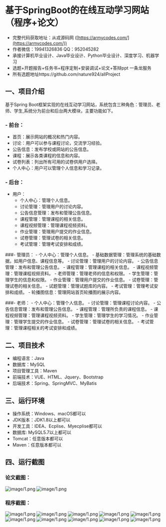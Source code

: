 基于SpringBoot的在线互动学习网站（程序+论文）
=
- 完整代码获取地址：从戎源码网 ([https://armycodes.com/](https://armycodes.com/))
- 作者微信：19941326836  QQ：952045282 
- 承接计算机毕业设计、Java毕业设计、Python毕业设计、深度学习、机器学习
- 选题+开题报告+任务书+程序定制+安装调试+论文+答辩ppt 一条龙服务
- 所有选题地址https://github.com/nature924/allProject

一、项目介绍
---
基于Spring Boot框架实现的在线互动学习网站，系统包含三种角色：管理员、老师、学生,系统分为前台和后台两大模块，主要功能如下。
### - 前台：
  - 首页：展示网站的概况和热门内容。
  - 讨论：用户可以参与课程讨论，交流学习经验。
  - 公告信息：发布学校或网站的公告信息。
  - 课程：展示各类课程的信息和内容。
  - 试卷列表：列出所有可用的试卷供用户选择。
  - 个人中心：用户可以管理个人信息和学习记录。

### - 后台：
  - 用户：
    - 个人中心：管理个人信息。
    - 讨论管理：管理用户的讨论内容。
    - 公告信息管理：发布和管理公告信息。
    - 课程管理：管理课程的相关信息。
    - 课程视频管理：管理课程视频资料。
    - 作业管理：管理用户提交的作业信息。
    - 试卷管理：管理试卷的相关信息。
    - 考试管理：管理考试安排和成绩。
  
###- 管理员：
    - 个人中心：管理个人信息。
    - 基础数据管理：管理系统的基础数据，如用户信息、课程信息等。
    - 讨论管理：管理用户的讨论内容。
    - 公告信息管理：发布和管理公告信息。
    - 课程管理：管理课程的相关信息。
    - 课程视频管理：管理课程视频资料。
    - 老师管理：管理老师的信息和权限。
    - 学生管理：管理学生的信息和权限。
    - 作业管理：管理用户提交的作业信息。
    - 试卷管理：管理试卷的相关信息。
    - 试题管理：管理试题库的内容。
    - 考试管理：管理考试安排和成绩。
    - 轮播图信息：管理网站首页轮播图的展示内容。

###- 老师：
    - 个人中心：管理个人信息。
    - 讨论管理：管理课程讨论内容。
    - 公告信息管理：发布和管理公告信息。
    - 课程管理：管理所负责的课程信息。
    - 课程视频管理：管理课程视频资料。
    - 学生管理：管理学生的学习情况。
    - 作业管理：管理学生提交的作业信息。
    - 试卷管理：管理试卷的相关信息。
    - 考试管理：管理课程相关的考试安排和成绩。




二、项目技术
---
- 编程语言：Java
- 数据库：MySQL
- 项目管理工具：Maven
- 前端技术：VUE、HTML、Jquery、Bootstrap
- 后端技术：Spring、SpringMVC、MyBatis

三、运行环境
---
- 操作系统：Windows、macOS都可以
- JDK版本：JDK1.8以上都可以
- 开发工具：IDEA、Ecplise、Myecplise都可以
- 数据库: MySQL5.7以上都可以
- Tomcat：任意版本都可以
- Maven：任意版本都可以

四、运行截图
---
### 论文截图：
![image/1.png](limage/1.png)
![image/1.png](limage/2.png)

### 程序截图：
![image/1.png](image/1.png)
![image/1.png](image/2.png)
![image/1.png](image/3.png)
![image/1.png](image/4.png)
![image/1.png](image/5.png)
![image/1.png](image/6.png)
![image/1.png](image/7.png)
![image/1.png](image/8.png)
![image/1.png](image/9.png)
![image/1.png](image/10.png)

